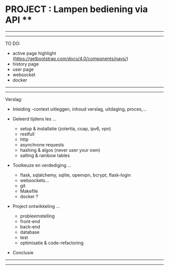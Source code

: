 # PROJECT : Lampen bediening via API **

----------------------------------------------------------------------------------------------------------------------
----------------------------------------------------------------------------------------------------------------------

TO DO:

- active page highlight (https://getbootstrap.com/docs/4.0/components/navs/)
- history page
- user page
- websocket
- docker 

----------------------------------------------------------------------------------------------------------------------
----------------------------------------------------------------------------------------------------------------------
Verslag:

- Inleiding
    -context uitleggen, inhoud verslag, uitdaging, proces,...

- Geleerd tijdens les ... 
    - setup & installatie (zolertia, coap, ipv6, vpn)
    - restfull
    - http
    - asynchrone requests
    - hashing & algos (never user your own)
    - salting & rainbow tables

- Toolkeuze en verdediging ...
    - flask, sqlalchemy, sqlite, openvpn, bcrypt, flask-login
    - websockets...
    - git 
    - Makefile
    - docker ?

- Project ontwikkeling ...
    - probleemstelling
    - front-end
    - back-end
    - database
    - test
    - optimisatie & code-refactoring

- Conclusie 
----------------------------------------------------------------------------------------------------------------------
----------------------------------------------------------------------------------------------------------------------